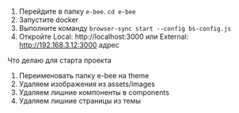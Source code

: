1. Перейдите в папку `e-bee`. `cd e-bee`
2. Запустите docker 
3. Выполните команду `browser-sync start --config bs-config.js`
4. Откройте  Local: http://localhost:3000 или External: http://192.168.3.12:3000 адрес

Что делаю для старта проекта
1. Переименовать папку e-bee на theme
2. Удаляем изображения из assets/images
3. Удаляем лишние компоненты в components
4. Удаляем лишние страницы из темы
